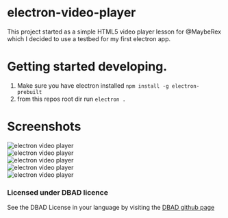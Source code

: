 # electron-video-player
This project started as a simple HTML5 video player lesson for @MaybeRex which I decided to use a testbed for my first electron app.



# Getting started developing.

1. Make sure you have electron installed ` npm install -g electron-prebuilt `
2. from this repos root dir run ` electron . `

# Screenshots

![electron video player](https://github.com/RIAEvangelist/electron-video-player/blob/master/screenshots/elPlay-s.png)  
![electron video player](https://github.com/RIAEvangelist/electron-video-player/blob/master/screenshots/paused.png)  
![electron video player](https://github.com/RIAEvangelist/electron-video-player/blob/master/screenshots/fsPlaying.png)  
![electron video player](https://github.com/RIAEvangelist/electron-video-player/blob/master/screenshots/smallplaying.png)   
![electron video player](https://github.com/RIAEvangelist/electron-video-player/blob/master/screenshots/smControls.png)   

### Licensed under DBAD licence
See the DBAD License in your language by visiting the [DBAD github page](https://github.com/philsturgeon/dbad)  
